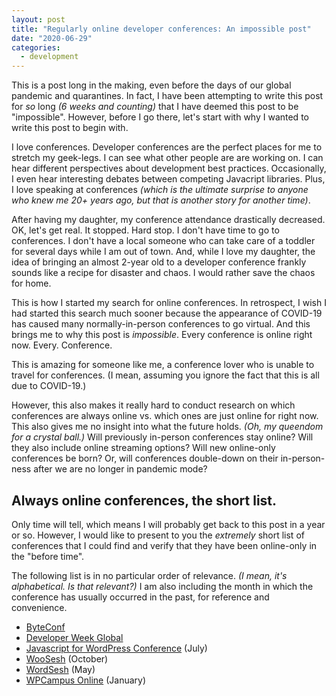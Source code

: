 ```yaml
---
layout: post
title: "Regularly online developer conferences: An impossible post"
date: "2020-06-29"
categories:
  - development
---
```


This is a post long in the making, even before the days of our global pandemic and quarantines. In fact, I have been attempting to write this post for _so_ long _(6 weeks and counting)_ that I have deemed this post to be "impossible". However, before I go there, let's start with why I wanted to write this post to begin with.

I love conferences. Developer conferences are the perfect places for me to stretch my geek-legs. I can see what other people are are working on. I can hear different perspectives about development best practices. Occasionally, I even hear interesting debates between competing Javacript libraries. Plus, I love speaking at conferences _(which is the ultimate surprise to anyone who knew me 20+ years ago, but that is another story for another time)_.

After having my daughter, my conference attendance drastically decreased. OK, let's get real. It stopped. Hard stop. I don't have time to go to conferences. I don't have a local someone who can take care of a toddler for several days while I am out of town. And, while I love my daughter, the idea of bringing an almost 2-year old to a developer conference frankly sounds like a recipe for disaster and chaos. I would rather save the chaos for home.

This is how I started my search for online conferences. In retrospect, I wish I had started this search much sooner because the appearance of COVID-19 has caused many normally-in-person conferences to go virtual. And this brings me to why this post is _impossible_. Every conference is online right now. Every. Conference.

This is amazing for someone like me, a conference lover who is unable to travel for conferences. (I mean, assuming you ignore the fact that this is all due to COVID-19.)

However, this also makes it really hard to conduct research on which conferences are always online vs. which ones are just online for right now. This also gives me no insight into what the future holds. _(Oh, my queendom for a crystal ball.)_ Will previously in-person conferences stay online? Will they also include online streaming options? Will new online-only conferences be born? Or, will conferences double-down on their in-person-ness after we are no longer in pandemic mode?

## Always online conferences, the short list.

Only time will tell, which means I will probably get back to this post in a year or so. However, I would like to present to you the _extremely_ short list of conferences that I could find and verify that they have been online-only in the "before time".

The following list is in no particular order of relevance. _(I mean, it's alphabetical. Is that relevant?)_ I am also including the month in which the conference has usually occurred in the past, for reference and convenience.

* [ByteConf](https://www.bytesized.xyz/conference)
* [Developer Week Global](https://www.developerweek.com/global/)
* [Javascript for WordPress Conference](https://javascriptforwp.com/conference/) (July)
* [WooSesh](https://woosesh.com/) (October)
* [WordSesh](https://wordsesh.com/) (May)
* [WPCampus Online](https://online.wpcampus.org/) (January)
